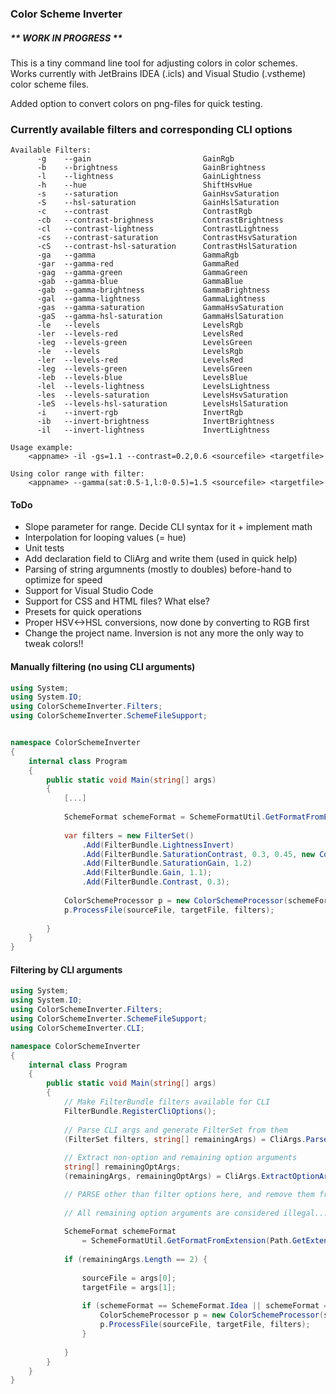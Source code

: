 ### Color Scheme Inverter

##### ** WORK IN PROGRESS **

This is a tiny command line tool for adjusting colors in color schemes.
Works currently with JetBrains IDEA (.icls) and Visual Studio (.vstheme) color scheme files.

Added option to convert colors on png-files for quick testing.


### Currently available filters and corresponding CLI options
```
Available Filters:
      -g    --gain                         GainRgb
      -b    --brightness                   GainBrightness
      -l    --lightness                    GainLightness
      -h    --hue                          ShiftHsvHue
      -s    --saturation                   GainHsvSaturation
      -S    --hsl-saturation               GainHslSaturation
      -c    --contrast                     ContrastRgb
      -cb   --contrast-brighness           ContrastBrightness
      -cl   --contrast-lightness           ContrastLightness
      -cs   --contrast-saturation          ContrastHsvSaturation
      -cS   --contrast-hsl-saturation      ContrastHslSaturation
      -ga   --gamma                        GammaRgb
      -gar  --gamma-red                    GammaRed
      -gag  --gamma-green                  GammaGreen
      -gab  --gamma-blue                   GammaBlue
      -gab  --gamma-brightness             GammaBrightness
      -gal  --gamma-lightness              GammaLightness
      -gas  --gamma-saturation             GammaHsvSaturation
      -gaS  --gamma-hsl-saturation         GammaHslSaturation
      -le   --levels                       LevelsRgb
      -ler  --levels-red                   LevelsRed
      -leg  --levels-green                 LevelsGreen
      -le   --levels                       LevelsRgb
      -ler  --levels-red                   LevelsRed
      -leg  --levels-green                 LevelsGreen
      -leb  --levels-blue                  LevelsBlue
      -lel  --levels-lightness             LevelsLightness
      -les  --levels-saturation            LevelsHsvSaturation
      -leS  --levels-hsl-saturation        LevelsHslSaturation
      -i    --invert-rgb                   InvertRgb
      -ib   --invert-brightness            InvertBrightness
      -il   --invert-lightness             InvertLightness

Usage example:
    <appname> -il -gs=1.1 --contrast=0.2,0.6 <sourcefile> <targetfile>
    
Using color range with filter:
    <appname> --gamma(sat:0.5-1,l:0-0.5)=1.5 <sourcefile> <targetfile>
```


#### ToDo

+ Slope parameter for range. Decide CLI syntax for it + implement math
+ Interpolation for looping values (= hue)
+ Unit tests
+ Add declaration field to CliArg and write them (used in quick help)
+ Parsing of string argumnents (mostly to doubles) before-hand to optimize for speed
+ Support for Visual Studio Code
+ Support for CSS and HTML files? What else?
+ Presets for quick operations
+ Proper HSV<->HSL conversions, now done by converting to RGB first
+ Change the project name. Inversion is not any more the only way to tweak colors!!


#### Manually filtering (no using CLI arguments)

```c#
using System;
using System.IO;
using ColorSchemeInverter.Filters;
using ColorSchemeInverter.SchemeFileSupport;


namespace ColorSchemeInverter
{
    internal class Program
    {
        public static void Main(string[] args)
        {    
            [...]
    
            SchemeFormat schemeFormat = SchemeFormatUtil.GetFormatFromExtension(Path.GetExtension(sourceFileName));
            
            var filters = new FilterSet()
                .Add(FilterBundle.LightnessInvert)
                .Add(FilterBundle.SaturationContrast, 0.3, 0.45, new ColorRange().Lightness(0.3, 1).Blue(0,0.5))
                .Add(FilterBundle.SaturationGain, 1.2)
                .Add(FilterBundle.Gain, 1.1);
                .Add(FilterBundle.Contrast, 0.3);
            
            ColorSchemeProcessor p = new ColorSchemeProcessor(schemeFormat);
            p.ProcessFile(sourceFile, targetFile, filters);
            
        }
    }
}
```

#### Filtering by CLI arguments

```c#
using System;
using System.IO;
using ColorSchemeInverter.Filters;
using ColorSchemeInverter.SchemeFileSupport;
using ColorSchemeInverter.CLI;

namespace ColorSchemeInverter
{
    internal class Program
    {
        public static void Main(string[] args)
        {
            // Make FilterBundle filters available for CLI
            FilterBundle.RegisterCliOptions();
            
            // Parse CLI args and generate FilterSet from them
            (FilterSet filters, string[] remainingArgs) = CliArgs.ParseFilterArgs(args);
            
            // Extract non-option and remaining option arguments
            string[] remainingOptArgs;            
            (remainingArgs, remainingOptArgs) = CliArgs.ExtractOptionArguments(remainingArgs);

            // PARSE other than filter options here, and remove them from remainingOptArgs array
            
            // All remaining option arguments are considered illegal... 
            
            SchemeFormat schemeFormat 
                = SchemeFormatUtil.GetFormatFromExtension(Path.GetExtension(sourceFileName));
            
            if (remainingArgs.Length == 2) {
            
                sourceFile = args[0];
                targetFile = args[1];
                
                if (schemeFormat == SchemeFormat.Idea || schemeFormat == SchemeFormat.VisualStudio) {
                    ColorSchemeProcessor p = new ColorSchemeProcessor(schemeFormat);
                    p.ProcessFile(sourceFile, targetFile, filters);
                }
                
            }        
        }
    }
}
```